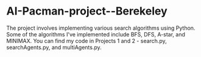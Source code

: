 # AI-Pacman-project--Berekeley

The project involves implementing various search algorithms using Python.
Some of the algorithms I've implemented include BFS, DFS, A-star, and MINIMAX.
You can find my code in Projects 1 and 2 - search.py, searchAgents.py, and multiAgents.py.


